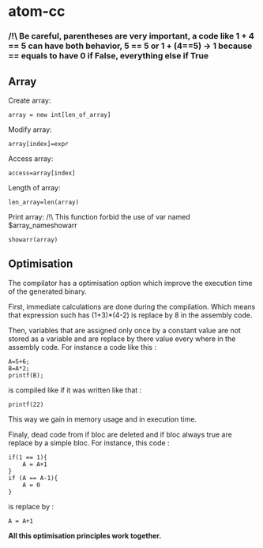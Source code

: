 # atom-cc

### /!\ Be careful, parentheses are very important, a code like 1 + 4 == 5 can have both behavior, 5 == 5 or 1 + (4==5) -> 1 because == equals to have 0 if False, everything else if True

## Array

Create array:

```
array = new int[len_of_array]
```

Modify array:

```
array[index]=expr
```

Access array:

```
access=array[index]
```

Length of array:

```
len_array=len(array)
```

Print array:
/!\ This function forbid the use of var named $array_nameshowarr

```
showarr(array)
```

## Optimisation

The compilator has a optimisation option which improve the execution time of the generated binary.

First, immediate calculations are done during the compilation. Which means that expression such has (1+3)\*(4-2) is replace by 8 in the assembly code.

Then, variables that are assigned only once by a constant value are not stored as a variable and are replace by there value every where in the assembly code.
For instance a code like this :

```
A=5+6;
B=A*2;
printf(B);
```

is compiled like if it was written like that :

```
printf(22)
```

This way we gain in memory usage and in execution time.

Finaly, dead code from if bloc are deleted and if bloc always true are replace by a simple bloc.
For instance, this code :

```
if(1 == 1){
    A = A+1
}
if (A == A-1){
    A = 0
}
```

is replace by :

```
A = A+1
```

**All this optimisation principles work together.**
